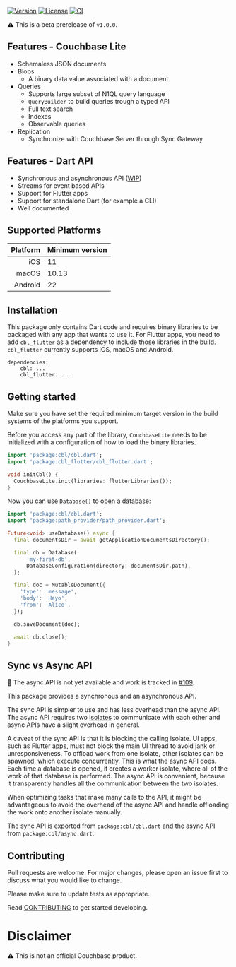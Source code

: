 [![Version](https://badgen.net/pub/v/cbl)](https://pub.dev/packages/cbl)
[![License](https://badgen.net/pub/license/cbl)](https://github.com/cofu-app/cbl-dart/blob/main/packages/cbl/LICENSE)
[![CI](https://github.com/cofu-app/cbl-dart/actions/workflows/ci.yaml/badge.svg)](https://github.com/cofu-app/cbl-dart/actions/workflows/ci.yaml)

:warning: This is a beta prerelease of `v1.0.0`.

## Features - Couchbase Lite

- Schemaless JSON documents
- Blobs
  - A binary data value associated with a document
- Queries
  - Supports large subset of N1QL query language
  - `QueryBuilder` to build queries trough a typed API
  - Full text search
  - Indexes
  - Observable queries
- Replication
  - Synchronize with Couchbase Server through Sync Gateway

## Features - Dart API

- Synchronous and asynchronous API ([WIP][async-api])
- Streams for event based APIs
- Support for Flutter apps
- Support for standalone Dart (for example a CLI)
- Well documented

## Supported Platforms

| Platform | Minimum version |
| -------: | --------------- |
|      iOS | 11              |
|    macOS | 10.13           |
|  Android | 22              |

## Installation

This package only contains Dart code and requires binary libraries to be
packaged with any app that wants to use it. For Flutter apps, you need to add
[`cbl_flutter`](https://pub.dev/packages/cbl_flutter) as a dependency to include
those libraries in the build. `cbl_flutter` currently supports iOS, macOS and
Android.

```pubspec
dependencies:
    cbl: ...
    cbl_flutter: ...
```

## Getting started

Make sure you have set the required minimum target version in the build systems
of the platforms you support.

Before you access any part of the library, `CouchbaseLite` needs to be
initialized with a configuration of how to load the binary libraries.

```dart
import 'package:cbl/cbl.dart';
import 'package:cbl_flutter/cbl_flutter.dart';

void initCbl() {
  CouchbaseLite.init(libraries: flutterLibraries());
}
```

Now you can use `Database()` to open a database:

```dart
import 'package:cbl/cbl.dart';
import 'package:path_provider/path_provider.dart';

Future<void> useDatabase() async {
  final documentsDir = await getApplicationDocumentsDirectory();

  final db = Database(
      'my-first-db',
      DatabaseConfiguration(directory: documentsDir.path),
  );

  final doc = MutableDocument({
    'type': 'message',
    'body': 'Heyo',
    'from': 'Alice',
  });

  db.saveDocument(doc);

  await db.close();
}
```

## Sync vs Async API

:construction: The async API is not yet available and work is tracked in
[#109][async-api].

This package provides a synchronous and an asynchronous API.

The sync API is simpler to use and has less overhead than the async API. The
async API requires two [isolates][isolate] to communicate with each other and
async APIs have a slight overhead in general.

A caveat of the sync API is that it is blocking the calling isolate. UI apps,
such as Flutter apps, must not block the main UI thread to avoid jank or
unresponsiveness. To offload work from one isolate, other isolates can be
spawned, which execute concurrently. This is what the async API does. Each time
a database is opened, it creates a worker isolate, where all of the work of that
database is performed. The async API is convenient, because it transparently
handles all the communication between the two isolates.

When optimizing tasks that make many calls to the API, it might be advantageous
to avoid the overhead of the async API and handle offloading the work onto
another isolate manually.

The sync API is exported from `package:cbl/cbl.dart` and the async API from
`package:cbl/async.dart`.

## Contributing

Pull requests are welcome. For major changes, please open an issue first to
discuss what you would like to change.

Please make sure to update tests as appropriate.

Read [CONTRIBUTING] to get started developing.

# Disclaimer

:warning: This is not an official Couchbase product.

[async-api]: https://github.com/cofu-app/cbl-dart/issues/109
[isolate]: https://api.dart.dev/stable/2.12.4/dart-isolate/Isolate-class.html
[contributing]: https://github.com/cofu-app/cbl-dart/blob/main/CONTRIBUTING.md
